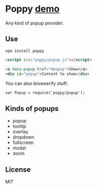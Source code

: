 # Poppy [demo](http://dfcreative.github.io/poppy)

Any kind of popup provider.


## Use

```
npm install poppy
```

```html
<script src="poppy/popup.js"></script>

<a data-popup href="#popup">Show</a>
<div id="popup">Content to show</div>
```

You can also browserify stuff:

```
var Popup = require('poppy/popup');
```


## Kinds of popups

* popup
* tooltip
* overlay
* dropdown
* fullscreen
* modal
* zoom

## License

MIT